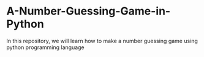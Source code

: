# A-Number-Guessing-Game-in-Python
In this repository, we will learn how to make a number guessing game using python programming language
